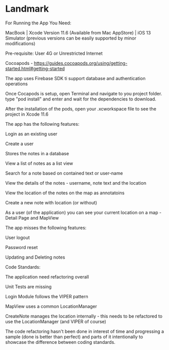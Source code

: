 # Landmark

For Running the App You Need:

MacBook
 | Xcode Version 11.6 (Available from Mac AppStore)
 | iOS 13 Simulator (previous versions can be easily supported by minor modifications)

Pre-requisite:
User 4G or Unrestricted Internet

Cocoapods - https://guides.cocoapods.org/using/getting-started.html#getting-started

The app uses Firebase SDK ti support database and authentication operations

Once Cocapods is setup, open Terminal and navigate to you project folder. type "pod install" and enter and wait for the dependencies to download.

After the installation of the pods, open your .xcworkspace file to see the project in Xcode 11.6


The app has the following features:

Login as an existing user

Create a user

Stores the notes in a database

View a list of notes as a list view

Search for a note based on contained text or user-name

View the details of the notes - username, note text and the location

View the location of the notes on the map as annotatoins

Create a new note with location (or without)

As a user (of the application) you can see your current location on a map - Detail Page and MapView

The app misses the following features:

User logout

Password reset

Updating and Deleting notes


Code Standards:

The application need refactoring overall

Unit Tests are missing

Login Module follows the VIPER pattern

MapView uses a common LocationManager

CreateNote manages the location internally - this needs to be refactored to use the LocationManager (and VIPER of course)

The code refactoring hasn't been done in interest of time and progressing a sample (done is better than perfect) and parts of it intentionally to showcase the difference between coding standards.
